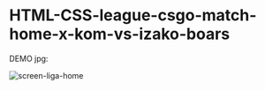 # HTML-CSS-league-csgo-match-home-x-kom-vs-izako-boars

DEMO jpg: 

![screen-liga-home](https://user-images.githubusercontent.com/34841092/140614010-f1b4e8c8-e8e8-46e1-870d-c05a59e7f080.jpg)


